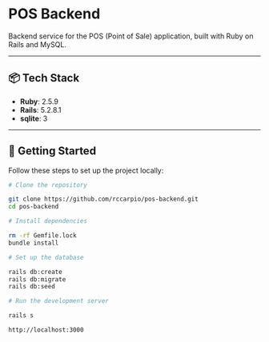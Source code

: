 # POS Backend

Backend service for the POS (Point of Sale) application, built with Ruby on Rails and MySQL.

---

## 📦 Tech Stack

- **Ruby**: 2.5.9  
- **Rails**: 5.2.8.1  
- **sqlite**: 3

---

## 🚀 Getting Started

Follow these steps to set up the project locally:

```bash
# Clone the repository

git clone https://github.com/rccarpio/pos-backend.git
cd pos-backend

# Install dependencies

rm -rf Gemfile.lock
bundle install

# Set up the database

rails db:create
rails db:migrate
rails db:seed

# Run the development server

rails s

http://localhost:3000

